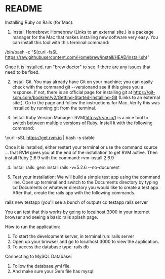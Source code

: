 # README

Installing Ruby on Rails (for Mac):

1. Install Homebrew: Homebrew (Links to an external site.) is a package manager for the Mac that makes installing new software very easy. You can install this tool with this terminal command:

/bin/bash -c "$(curl -fsSL https://raw.githubusercontent.com/Homebrew/install/HEAD/install.sh)"

Once it is installed, run "brew doctor" to see if there are any issues that need to be fixed.

2. Install Git. You may already have Git on your machine; you can easily check with the command git --versionand see if this gives you a response. If not, there is an official page for installing git at https://git-scm.com/book/en/v2/Getting-Started-Installing-Git (Links to an external site.). Go to the page and follow the instructions for Mac. Verify this was installed by running git from the terminal.

3. Install Ruby Version Manager: RVM(https://rvm.io/) is a nice tool to switch between multiple versions of Ruby. Install it with the following command:

\curl -sSL https://get.rvm.io | bash -s stable

Once it is installed, either restart your terminal or use the command source ... that RVM gives you at the end of the installation to get RVM active. Then install Ruby 2.6.9 with the command: rvm install 2.6.9

4. Install rails: gem install rails -v=5.2.6 --no-document

5. Test your installation: We will build a simple test app using the command line. Open up terminal and switch to the Documents directory by typing cd Documents or whatever directory you would like to create a test app. After that, create the rails app with the following commands.

rails new testapp
(you'll see a bunch of output)
cd testapp
rails server

You can test that this works by going to localhost:3000 in your internet browser and seeing a basic rails splash page.

How to run the application:

1. To start the development server, in terminal run: rails server
2. Open up your browser and go to localhost:3000 to view the application.
3. To access the database type: rails db

Connecting to MySQL Database:
1. Follow the database.yml file.
2. And make sure your Gem file has mysql


